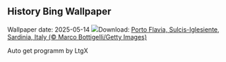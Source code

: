 ## History Bing Wallpaper
Wallpaper date: 2025-05-14
![](https://www.bing.com/th?id=OHR.SardiniaFlavia_EN-GB6078302531_UHD.jpg&w=1000)Download: [Porto Flavia, Sulcis-Iglesiente, Sardinia, Italy (© Marco Bottigelli/Getty Images)](https://www.bing.com/th?id=OHR.SardiniaFlavia_EN-GB6078302531_UHD.jpg)

Auto get programm by LtgX
